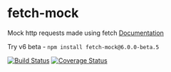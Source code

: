 # fetch-mock 
Mock http requests made using fetch 
[Documentation](http://www.wheresrhys.co.uk/fetch-mock/)

Try v6 beta - `npm install fetch-mock@6.0.0-beta.5`

[![Build Status](https://travis-ci.org/wheresrhys/fetch-mock.svg?branch=master)](https://travis-ci.org/wheresrhys/fetch-mock) [![Coverage Status](https://coveralls.io/repos/github/wheresrhys/fetch-mock/badge.svg?branch=rhys%2Fcoveralls)](https://coveralls.io/github/wheresrhys/fetch-mock?branch=rhys%2Fcoveralls)
